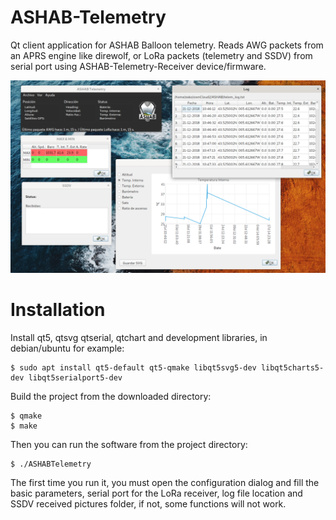 # ASHAB-Telemetry

Qt client application for ASHAB Balloon telemetry.
Reads AWG packets from an APRS engine like direwolf, or LoRa packets (telemetry and SSDV) from serial port using ASHAB-Telemetry-Receiver device/firmware.

![App](ASHAB-Telemetry.png)

# Installation

Install qt5, qtsvg qtserial, qtchart and development libraries, in debian/ubuntu for example:
```
$ sudo apt install qt5-default qt5-qmake libqt5svg5-dev libqt5charts5-dev libqt5serialport5-dev
```

Build the project from the downloaded directory:

```
$ qmake
$ make
```
Then you can run the software from the project directory:

```
$ ./ASHABTelemetry
```

The first time you run it, you must open the configuration dialog and fill the basic parameters, serial port for the LoRa receiver, log file location and SSDV received pictures folder, if not, some functions will not work.


